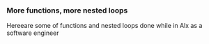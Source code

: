 ### More functions, more nested loops
Hereeare some of functions and nested loops done while in Alx as a software engineer
